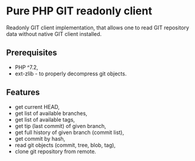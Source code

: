 # Pure PHP GIT readonly client

Readonly GIT client implementation, that allows one to read GIT repository data without native GIT client installed.

## Prerequisites

- PHP ^7.2,
- ext-zlib - to properly decompress git objects.

## Features

- get current HEAD,
- get list of available branches,
- get list of available tags,
- get tip (last commit) of given branch,
- get full history of given branch (commit list),
- get commit by hash,
- read git objects (commit, tree, blob, tag),
- clone git repository from remote.
